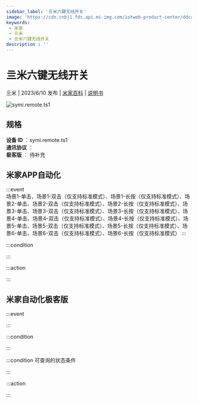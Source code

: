 ```yaml
---
sidebar_label: '亖米六键无线开关'
image: 'https://cdn.cnbj1.fds.api.mi-img.com/iotweb-product-center/ddca58cf602cba9d9fe9edfbffcde832_1672985023952.png?GalaxyAccessKeyId=AKVGLQWBOVIRQ3XLEW&Expires=9223372036854775807&Signature=ezc7Ug0GOy7P5QEXiH62CeidLNk='
keywords: 
 - 米家
 - 亖米
 - 亖米六键无线开关
description : ''
---
```

# 亖米六键无线开关

亖米 | 2023/6/10 发布 | [米家百科](https://home.mi.com/webapp/content/baike/product/index.html?model=symi.remote.ts1) | [说明书](https://home.mi.com/views/introduction.html?model=symi.remote.ts1&region=cn)

![symi.remote.ts1](https://cdn.cnbj1.fds.api.mi-img.com/iotweb-product-center/ddca58cf602cba9d9fe9edfbffcde832_1672985023952.png?GalaxyAccessKeyId=AKVGLQWBOVIRQ3XLEW&Expires=9223372036854775807&Signature=ezc7Ug0GOy7P5QEXiH62CeidLNk=)

## 规格  
> 
**设备 ID** ：symi.remote.ts1  
**通讯协议** ：  
**极客版**  ： 待补充 


## 米家APP自动化  

:::event  
场景1-单击、场景1-双击（仅支持标准模式）、场景1-长按（仅支持标准模式）、场景2-单击、场景2-双击（仅支持标准模式）、场景2-长按（仅支持标准模式）、场景3-单击、场景3-双击（仅支持标准模式）、场景3-长按（仅支持标准模式）、场景4-单击、场景4-双击（仅支持标准模式）、场景4-长按（仅支持标准模式）、场景5-单击、场景5-双击（仅支持标准模式）、场景5-长按（仅支持标准模式）、场景6-单击、场景6-双击（仅支持标准模式）、场景6-长按（仅支持标准模式）
:::

:::condition  

:::

:::action   

:::

## 米家自动化极客版  

:::event  

:::

:::condition  

:::

:::condition 可查询的状态条件  

:::

:::action  

:::

        
